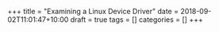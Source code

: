 +++
title = "Examining a Linux Device Driver"
date = 2018-09-02T11:01:47+10:00
draft = true
tags = []
categories = []
+++